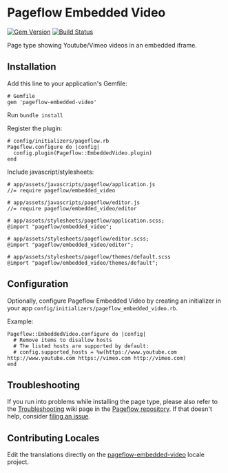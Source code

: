 # Pageflow Embedded Video

[![Gem Version](https://badge.fury.io/rb/pageflow-embedded-video.svg)](http://badge.fury.io/rb/pageflow-embedded-video)
[![Build Status](https://github.com/codevise/pageflow-embedded-video/workflows/tests/badge.svg)](https://github.com/codevise/pageflow-embedded-video/actions)

Page type showing Youtube/Vimeo videos in an embedded iframe.

## Installation

Add this line to your application's Gemfile:

    # Gemfile
    gem 'pageflow-embedded-video'

Run `bundle install`

Register the plugin:

    # config/initializers/pageflow.rb
    Pageflow.configure do |config|
      config.plugin(Pageflow::EmbeddedVideo.plugin)
    end

Include javascript/stylesheets:

    # app/assets/javascripts/pageflow/application.js
    //= require pageflow/embedded_video

    # app/assets/javascripts/pageflow/editor.js
    //= require pageflow/embedded_video/editor

    # app/assets/stylesheets/pageflow/application.scss;
    @import "pageflow/embedded_video";

    # app/assets/stylesheets/pageflow/editor.scss;
    @import "pageflow/embedded_video/editor";

    # app/assets/stylesheets/pageflow/themes/default.scss
    @import "pageflow/embedded_video/themes/default";

## Configuration

Optionally, configure Pageflow Embedded Video by creating an initializer in your app
`config/initializers/pageflow_embedded_video.rb`.

Example:

    Pageflow::EmbeddedVideo.configure do |config|
      # Remove items to disallow hosts
      # The listed hosts are supported by default:
      # config.supported_hosts = %w(https://www.youtube.com http://www.youtube.com https://vimeo.com http://vimeo.com)
    end

## Troubleshooting

If you run into problems while installing the page type, please also refer to the
[Troubleshooting](https://github.com/codevise/pageflow/wiki/Troubleshooting) wiki
page in the [Pageflow  repository](https://github.com/codevise/pageflow). If that
doesn't help, consider
[filing an issue](https://github.com/codevise/pageflow-embedded-video/issues).

## Contributing Locales

Edit the translations directly on the
[pageflow-embedded-video](http://www.localeapp.com/projects/public?search=tf/pageflow-embedded-video)
locale project.
